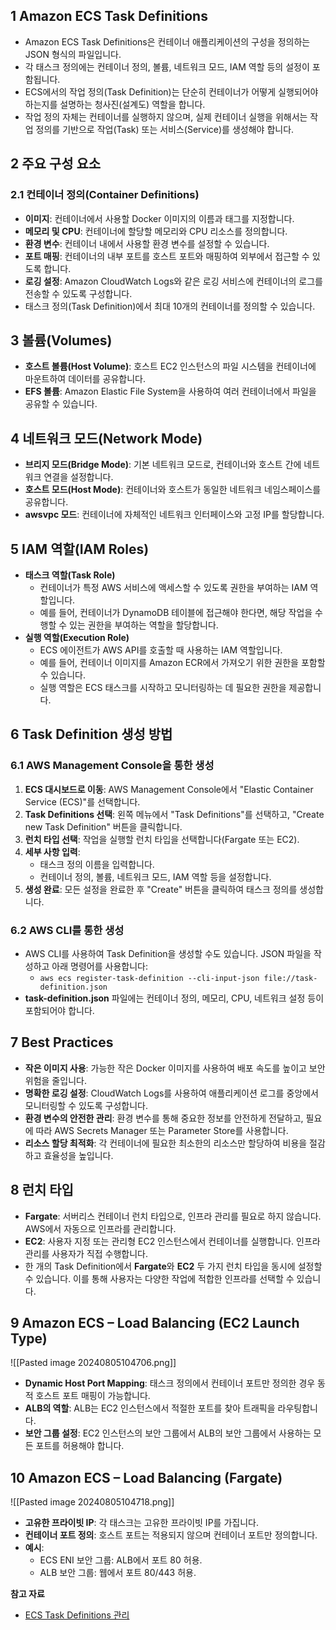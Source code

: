 ## 1 Amazon ECS Task Definitions

- Amazon ECS Task Definitions은 컨테이너 애플리케이션의 구성을 정의하는 JSON 형식의 파일입니다.
- 각 태스크 정의에는 컨테이너 정의, 볼륨, 네트워크 모드, IAM 역할 등의 설정이 포함됩니다.
- ECS에서의 작업 정의(Task Definition)는 단순히 컨테이너가 어떻게 실행되어야 하는지를 설명하는 청사진(설계도) 역할을 합니다.
- 작업 정의 자체는 컨테이너를 실행하지 않으며, 실제 컨테이너 실행을 위해서는 작업 정의를 기반으로 작업(Task) 또는 서비스(Service)를 생성해야 합니다.



## 2 주요 구성 요소

### 2.1 컨테이너 정의(Container Definitions)

- **이미지**: 컨테이너에서 사용할 Docker 이미지의 이름과 태그를 지정합니다.
- **메모리 및 CPU**: 컨테이너에 할당할 메모리와 CPU 리소스를 정의합니다.
- **환경 변수**: 컨테이너 내에서 사용할 환경 변수를 설정할 수 있습니다.
- **포트 매핑**: 컨테이너의 내부 포트를 호스트 포트와 매핑하여 외부에서 접근할 수 있도록 합니다.
- **로깅 설정**: Amazon CloudWatch Logs와 같은 로깅 서비스에 컨테이너의 로그를 전송할 수 있도록 구성합니다.
- 태스크 정의(Task Definition)에서 최대 10개의 컨테이너를 정의할 수 있습니다.



## 3 볼륨(Volumes)

- **호스트 볼륨(Host Volume)**: 호스트 EC2 인스턴스의 파일 시스템을 컨테이너에 마운트하여 데이터를 공유합니다.
- **EFS 볼륨**: Amazon Elastic File System을 사용하여 여러 컨테이너에서 파일을 공유할 수 있습니다.



## 4 네트워크 모드(Network Mode)

- **브리지 모드(Bridge Mode)**: 기본 네트워크 모드로, 컨테이너와 호스트 간에 네트워크 연결을 설정합니다.
- **호스트 모드(Host Mode)**: 컨테이너와 호스트가 동일한 네트워크 네임스페이스를 공유합니다.
- **awsvpc 모드**: 컨테이너에 자체적인 네트워크 인터페이스와 고정 IP를 할당합니다.



## 5 IAM 역할(IAM Roles)

- **태스크 역할(Task Role)**
    - 컨테이너가 특정 AWS 서비스에 액세스할 수 있도록 권한을 부여하는 IAM 역할입니다.
    - 예를 들어, 컨테이너가 DynamoDB 테이블에 접근해야 한다면, 해당 작업을 수행할 수 있는 권한을 부여하는 역할을 할당합니다.
- **실행 역할(Execution Role)**
    - ECS 에이전트가 AWS API를 호출할 때 사용하는 IAM 역할입니다.
    - 예를 들어, 컨테이너 이미지를 Amazon ECR에서 가져오기 위한 권한을 포함할 수 있습니다.
    - 실행 역할은 ECS 태스크를 시작하고 모니터링하는 데 필요한 권한을 제공합니다.



## 6 Task Definition 생성 방법

### 6.1 AWS Management Console을 통한 생성

1. **ECS 대시보드로 이동**: AWS Management Console에서 "Elastic Container Service (ECS)"를 선택합니다.
2. **Task Definitions 선택**: 왼쪽 메뉴에서 "Task Definitions"를 선택하고, "Create new Task Definition" 버튼을 클릭합니다.
3. **런치 타입 선택**: 작업을 실행할 런치 타입을 선택합니다(Fargate 또는 EC2).
4. **세부 사항 입력**:
    - 태스크 정의 이름을 입력합니다.
    - 컨테이너 정의, 볼륨, 네트워크 모드, IAM 역할 등을 설정합니다.
5. **생성 완료**: 모든 설정을 완료한 후 "Create" 버튼을 클릭하여 태스크 정의를 생성합니다.



### 6.2 AWS CLI를 통한 생성

- AWS CLI를 사용하여 Task Definition을 생성할 수도 있습니다. JSON 파일을 작성하고 아래 명령어를 사용합니다:
	- `aws ecs register-task-definition --cli-input-json file://task-definition.json`
- **task-definition.json** 파일에는 컨테이너 정의, 메모리, CPU, 네트워크 설정 등이 포함되어야 합니다.



## 7 Best Practices

- **작은 이미지 사용**: 가능한 작은 Docker 이미지를 사용하여 배포 속도를 높이고 보안 위험을 줄입니다.
- **명확한 로깅 설정**: CloudWatch Logs를 사용하여 애플리케이션 로그를 중앙에서 모니터링할 수 있도록 구성합니다.
- **환경 변수의 안전한 관리**: 환경 변수를 통해 중요한 정보를 안전하게 전달하고, 필요에 따라 AWS Secrets Manager 또는 Parameter Store를 사용합니다.
- **리소스 할당 최적화**: 각 컨테이너에 필요한 최소한의 리소스만 할당하여 비용을 절감하고 효율성을 높입니다.



## 8 런치 타입

- **Fargate**: 서버리스 컨테이너 런치 타입으로, 인프라 관리를 필요로 하지 않습니다. AWS에서 자동으로 인프라를 관리합니다.
- **EC2**: 사용자 지정 또는 관리형 EC2 인스턴스에서 컨테이너를 실행합니다. 인프라 관리를 사용자가 직접 수행합니다.
- 한 개의 Task Definition에서 **Fargate**와 **EC2** 두 가지 런치 타입을 동시에 설정할 수 있습니다. 이를 통해 사용자는 다양한 작업에 적합한 인프라를 선택할 수 있습니다.



## 9 Amazon ECS – Load Balancing (EC2 Launch Type)

![[Pasted image 20240805104706.png]]

- **Dynamic Host Port Mapping**: 태스크 정의에서 컨테이너 포트만 정의한 경우 동적 호스트 포트 매핑이 가능합니다.
- **ALB의 역할**: ALB는 EC2 인스턴스에서 적절한 포트를 찾아 트래픽을 라우팅합니다.
- **보안 그룹 설정**: EC2 인스턴스의 보안 그룹에서 ALB의 보안 그룹에서 사용하는 모든 포트를 허용해야 합니다.



## 10 Amazon ECS – Load Balancing (Fargate)

![[Pasted image 20240805104718.png]]

- **고유한 프라이빗 IP**: 각 태스크는 고유한 프라이빗 IP를 가집니다.
- **컨테이너 포트 정의**: 호스트 포트는 적용되지 않으며 컨테이너 포트만 정의합니다.
- **예시**:
    - ECS ENI 보안 그룹: ALB에서 포트 80 허용.
    - ALB 보안 그룹: 웹에서 포트 80/443 허용.



**참고 자료**

- [ECS Task Definitions 관리](https://docs.aws.amazon.com/AmazonECS/latest/developerguide/task_definitions.html)